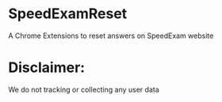 # SpeedExamReset

A Chrome Extensions to reset answers on SpeedExam website

# Disclaimer: 
We do not tracking or collecting any user data 
